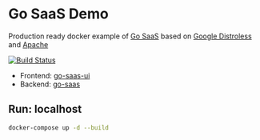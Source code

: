 # Go SaaS Demo

Production ready docker example of [Go SaaS](https://github.com/go-saas) based on [Google Distroless](https://github.com/GoogleContainerTools/distroless) and [Apache](https://hub.docker.com/_/httpd)

[![Build Status](https://ci.loeffel.io/api/badges/go-saas/go-saas-demo/status.svg)](https://ci.loeffel.io/go-saas/go-saas-demo) 

- Frontend: [go-saas-ui](https://github.com/go-saas/go-saas-ui)
- Backend: [go-saas](https://github.com/go-saas/go-saas)

## Run: localhost

```bash
docker-compose up -d --build
```